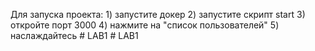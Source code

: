 Для запуска проекта: 1) запустите докер
2) запустите скрипт start
3) откройте порт 3000
4) нажмите на "список пользователей"
5) наслаждайтесь 
#   L A B 1  
 #   L A B 1  
 